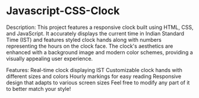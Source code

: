 # Javascript-CSS-Clock
Description:
This project features a responsive clock built using HTML, CSS, and JavaScript. It accurately displays the current time in Indian Standard Time (IST) and features styled clock hands along with numbers representing the hours on the clock face. The clock's aesthetics are enhanced with a background image and modern color schemes, providing a visually appealing user experience.

Features:
Real-time clock displaying IST
Customizable clock hands with different sizes and colors
Hourly markings for easy reading
Responsive design that adapts to various screen sizes
Feel free to modify any part of it to better match your style!
